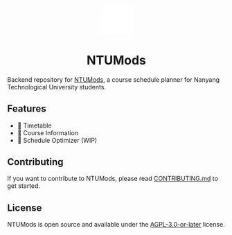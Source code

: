 <div align="center">
  <img src="./static/logo.png" alt="NTUMods logo" width="75">
  <h1>NTUMods</h1>
</div>

Backend repository for [NTUMods](https://www.ntumods.org), a course schedule planner for Nanyang Technological University students.

## Features
- 📆 Timetable
- 📖 Course Information
- 🚀 Schedule Optimizer (WIP)

## Contributing
If you want to contribute to NTUMods, please read [CONTRIBUTING.md](./CONTRIBUTING.md) to get started.

## License
NTUMods is open source and available under the [AGPL-3.0-or-later](./LICENSE) license.
